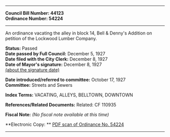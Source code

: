 * * * * *  
  
**Council Bill Number: [](#h0)[](#h2)44123**   
**Ordinance Number: 54224**  
  
* * * * *  
  
An ordinance vacating the alley in block 14, Bell & Denny's Addition on petition of the Lockwood Lumber Company.  
  
**Status:** Passed   
**Date passed by Full Council:** December 5, 1927   
**Date filed with the City Clerk:** December 8, 1927   
**Date of Mayor's signature:** December 8, 1927   
[(about the signature date)](/~public/approvaldate.htm)   
  
  
**Date introduced/referred to committee:** October 17, 1927   
**Committee:** Streets and Sewers   
  
**Index Terms:** VACATING, ALLEYS, BELLTOWN, DOWNTOWN  
  
**References/Related Documents:** Related: CF 110935  
  
**Fiscal Note:** *(No fiscal note available at this time)*  
  
**Electronic Copy: ** [PDF scan of Ordinance No. 54224](/~archives/Ordinances/Ord_54224.pdf)  
  
* * * * *  
